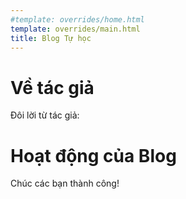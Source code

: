 ```yaml
---
#template: overrides/home.html
template: overrides/main.html
title: Blog Tự học
---
```

# Về tác giả
Đôi lời từ tác giả:


# Hoạt động của Blog


Chúc các bạn thành công!
